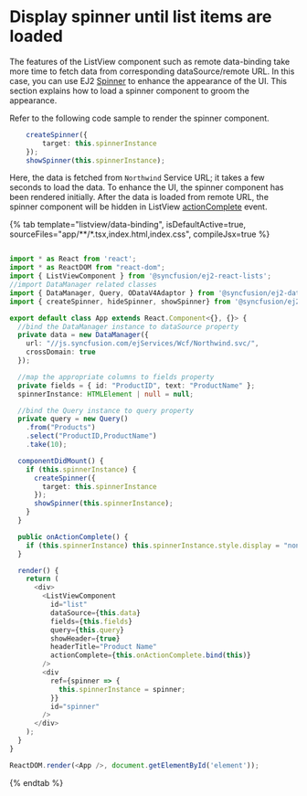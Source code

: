 # Display spinner until list items are loaded

The features of the ListView component such as remote data-binding take more time to fetch data from corresponding dataSource/remote URL. In this case, you can use EJ2 [Spinner](https://ej2.syncfusion.com/react/documentation/spinner/getting-started/) to enhance the appearance of the UI. This section explains how to load a spinner component to groom the appearance.

Refer to the following code sample to render the spinner component.

```typescript
    createSpinner({
        target: this.spinnerInstance
    });
    showSpinner(this.spinnerInstance);
```

Here, the data is fetched from `Northwind` Service URL; it takes a few seconds to load the data. To enhance the UI, the spinner component has been rendered initially. After the data is loaded from remote URL, the spinner component will be hidden in ListView [actionComplete](../../api/list-view/#actioncomplete) event.

{% tab template="listview/data-binding", isDefaultActive=true, sourceFiles="app/**/*.tsx,index.html,index.css", compileJsx=true %}

```typescript

import * as React from 'react';
import * as ReactDOM from "react-dom";
import { ListViewComponent } from '@syncfusion/ej2-react-lists';
//import DataManager related classes
import { DataManager, Query, ODataV4Adaptor } from '@syncfusion/ej2-data';
import { createSpinner, hideSpinner, showSpinner} from '@syncfusion/ej2-react-popups';

export default class App extends React.Component<{}, {}> {
  //bind the DataManager instance to dataSource property
  private data = new DataManager({
    url: "//js.syncfusion.com/ejServices/Wcf/Northwind.svc/",
    crossDomain: true
  });

  //map the appropriate columns to fields property
  private fields = { id: "ProductID", text: "ProductName" };
  spinnerInstance: HTMLElement | null = null;

  //bind the Query instance to query property
  private query = new Query()
    .from("Products")
    .select("ProductID,ProductName")
    .take(10);

  componentDidMount() {
    if (this.spinnerInstance) {
      createSpinner({
        target: this.spinnerInstance
      });
      showSpinner(this.spinnerInstance);
    }
  }

  public onActionComplete() {
    if (this.spinnerInstance) this.spinnerInstance.style.display = "none";
  }

  render() {
    return (
      <div>
        <ListViewComponent
          id="list"
          dataSource={this.data}
          fields={this.fields}
          query={this.query}
          showHeader={true}
          headerTitle="Product Name"
          actionComplete={this.onActionComplete.bind(this)}
        />
        <div
          ref={spinner => {
            this.spinnerInstance = spinner;
          }}
          id="spinner"
        />
      </div>
    );
  }
}

ReactDOM.render(<App />, document.getElementById('element'));
```

{% endtab %}
